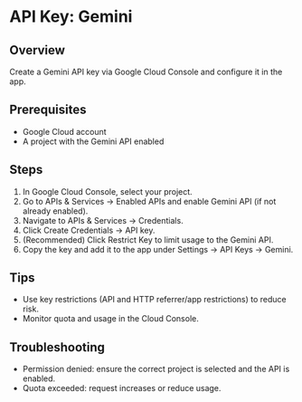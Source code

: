 # API Key: Gemini

## Overview

Create a Gemini API key via Google Cloud Console and configure it in the app.

## Prerequisites

- Google Cloud account
- A project with the Gemini API enabled

## Steps

1. In Google Cloud Console, select your project.
2. Go to APIs & Services -> Enabled APIs and enable Gemini API (if not already enabled).
3. Navigate to APIs & Services -> Credentials.
4. Click Create Credentials -> API key.
5. (Recommended) Click Restrict Key to limit usage to the Gemini API.
6. Copy the key and add it to the app under Settings -> API Keys -> Gemini.

## Tips

- Use key restrictions (API and HTTP referrer/app restrictions) to reduce risk.
- Monitor quota and usage in the Cloud Console.

## Troubleshooting

- Permission denied: ensure the correct project is selected and the API is enabled.
- Quota exceeded: request increases or reduce usage.
